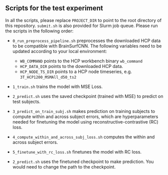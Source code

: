 ## Scripts for the test experiment

In all the scripts, please replace `PROJECT_DIR` to point to the root directory of this repository. `submit.sh` is also provided for Slurm job queue.
Please run the scripts in the following order:
- `0_run_preprocess_pipeline.sh` preprocesses the downloaded HCP data to be compatible with BrainSurfCNN. The following variables need to be updated according to your local environment:
  - `WB_COMMAND` points to the HCP workbench binary `wb_command`
  - `HCP_DATA_DIR` points to the downloaded HCP data.
  - `HCP_NODE_TS_DIR` points to a HCP node timeseries, e.g. `3T_HCP1200_MSMAll_d50_ts2`
 
- `1_train.sh` trains the model with MSE Loss.
- `2_predict.sh` uses the saved checkpoint (trained with MSE) to predict on test subjects.
- `3_predict_on_train_subj.sh` makes prediction on training subjects to compute within and across subject errors, which are hyperparameters needed for finetuning the model using reconstructive-contrastive (RC) loss.
- `4_compute_within_and_across_subj_loss.sh` computes the within and across subject errors.
- `5_finetune_with_rc_loss.sh` finetunes the model with RC loss.
- `2_predict.sh` uses the finetuned checkpoint to make prediction. You would need to change the path to the checkpoint.
